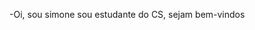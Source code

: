 -Oi, sou simone sou estudante do CS, sejam bem-vindos 
<!---
simone-ais/simone-ais is a ✨ special ✨ repository because its `README.md` (this file) appears on your GitHub profile.
You can click the Preview link to take a look at your changes.
--->
